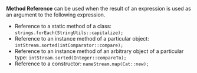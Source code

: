 **Method Reference** can be used when the result of an expression is used as an argument to the following expression.

- Reference to a static method of a class: `strings.forEach(StringUtils::capitalize);`
- Reference to an instance method of a particular object: `intStream.sorted(intComparator::compare);`
- Reference to an instance method of an arbitrary object of a particular type: `intStream.sorted(Integer::compareTo);`
- Reference to a constructor: `nameStream.map(Cat::new);`
